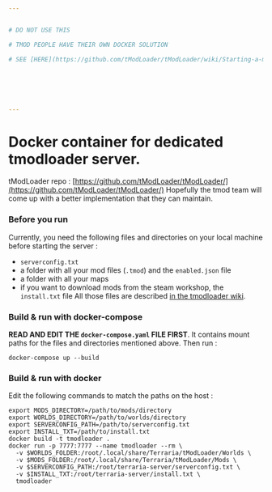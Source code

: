 ```yaml
---


# DO NOT USE THIS

# TMOD PEOPLE HAVE THEIR OWN DOCKER SOLUTION

# SEE [HERE](https://github.com/tModLoader/tModLoader/wiki/Starting-a-modded-server#using-the-docker-container)






---
```


# Docker container for dedicated tmodloader server.
tModLoader repo : [https://github.com/tModLoader/tModLoader/](https://github.com/tModLoader/tModLoader/)
Hopefully the tmod team will come up with a better implementation that they can maintain.

### Before you run
Currently, you need the following files and directories on your local machine before starting the server :
 * `serverconfig.txt`
 * a folder with all your mod files (`.tmod`) and the `enabled.json` file
 * a folder with all your maps
 * if you want to download mods from the steam workshop, the `install.txt` file
All those files are described [in the tmodloader wiki](https://github.com/tModLoader/tModLoader/wiki/Starting-a-modded-server).

### Build & run with docker-compose
**READ AND EDIT THE `docker-compose.yaml` FILE FIRST**. It contains mount paths for the files and directories mentioned above. Then run :
```
docker-compose up --build
```

### Build & run with docker
Edit the following commands to match the paths on the host :
```
export MODS_DIRECTORY=/path/to/mods/directory
export WORLDS_DIRECTORY=/path/to/worlds/directory
export SERVERCONFIG_PATH=/path/to/serverconfig.txt
export INSTALL_TXT=/path/to/install.txt
docker build -t tmodloader . 
docker run -p 7777:7777 --name tmodloader --rm \
  -v $WORLDS_FOLDER:/root/.local/share/Terraria/tModLoader/Worlds \
  -v $MODS_FOLDER:/root/.local/share/Terraria/tModLoader/Mods \
  -v $SERVERCONFIG_PATH:/root/terraria-server/serverconfig.txt \
  -v $INSTALL_TXT:/root/terraria-server/install.txt \
  tmodloader
```
